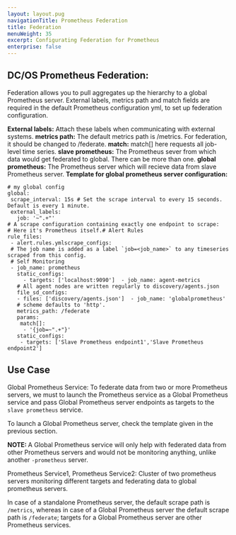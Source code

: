 ```yaml
---
layout: layout.pug
navigationTitle: Prometheus Federation
title: Federation
menuWeight: 35
excerpt: Configurating Federation for Prometheus
enterprise: false
---
```


## DC/OS Prometheus Federation:
Federation allows you to pull aggregates up the hierarchy to a global Prometheus server. External labels, metrics path and match fields are required in the default Prometheus configuration yml, to set up federation configuration.

**External labels:** Attach these labels when communicating with external systems.
**metrics path:** The default metrics path is /metrics. For federation, it should be changed to /federate.
**match:** match[] here requests all job-level time series.
**slave prometheus:** The Prometheus sever from which data would get federated to global. There can be more than one.
**global prometheus:** The Prometheus server which will recieve data from slave Prometheus server.
**Template for global prometheus server configuration:**

```
# my global config
global:
 scrape_interval: 15s # Set the scrape interval to every 15 seconds. Default is every 1 minute.
 external_labels:
   job: '~".+"'
# A scrape configuration containing exactly one endpoint to scrape:
# Here it's Prometheus itself.# Alert Rules
rule_files:
 - alert.rules.ymlscrape_configs:
 # The job name is added as a label `job=<job_name>` to any timeseries scraped from this config.    
 # Self Monitoring
 - job_name: prometheus
   static_configs:
     - targets: ['localhost:9090']  - job_name: agent-metrics
   # All agent nodes are written regularly to discovery/agents.json
   file_sd_configs:
   - files: ['discovery/agents.json']  - job_name: 'globalprometheus'
   # scheme defaults to 'http'.
   metrics_path: /federate
   params:
    match[]:
     - '{job=~".+"}'
   static_configs:
    - targets: ['Slave Prometheus endpoint1','Slave Prometheus endpoint2']
```

## Use Case

Global Prometheus Service: To federate data from two or more Prometheus servers, we must to launch the  Prometheus service as a Global Prometheus service and pass Global Prometheus server endpoints as targets to the `slave prometheus` service.

To launch a Global Prometheus server, check the template given in the previous section.

<p class="message--note"><strong>NOTE: </strong> A Global Prometheus service will only help with federated data from other Prometheus servers and would not be monitoring anything, unlike another <code>-prometheus</code> server.</p>

Prometheus Service1, Prometheus Service2: Cluster of two prometheus servers monitoring different targets and federating data to global prometheus servers.

In case of a standalone Prometheus server, the default scrape path is `/metrics`, whereas in case of a Global Prometheus server the default scrape path is `/federate`; targets for a Global Prometheus server are other Prometheus services.  
